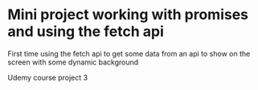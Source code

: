 # Mini project working with promises and using the fetch api

First time using the fetch api to get some data from an api to show on the screen with some dynamic background

Udemy course project 3
